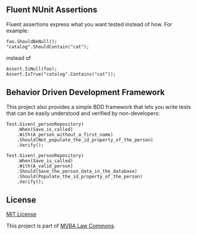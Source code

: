 ## Fluent NUnit Assertions

Fluent assertions express what you want tested instead of how. For example:

    foo.ShouldBeNull();
    "catalog".ShouldContain("cat");

instead of

    Assert.IsNull(foo);
    Assert.IsTrue("catalog".Contains("cat"));

## Behavior Driven Development Framework	
This project also provides a simple BDD framework that lets you write tests that can be easily understood and verified by non-developers:

    Test.Given(_personRepository)
        .When(Save_is_called)
		.With(A_person_without_a_first_name)
        .Should(Not_populate_the_id_property_of_the_person)
        .Verify();

    Test.Given(_personRepository)
        .When(Save_is_called)
		.With(A_valid_person)
        .Should(Save_the_person_data_in_the_database)
        .Should(Populate_the_id_property_of_the_person)
        .Verify();

## License		

[MIT License][mitlicense]

This project is part of [MVBA Law Commons][mvbalawcommons].

[mvbalawcommons]: http://code.google.com/p/mvbalaw-commons/
[mitlicense]: http://www.opensource.org/licenses/mit-license.php
